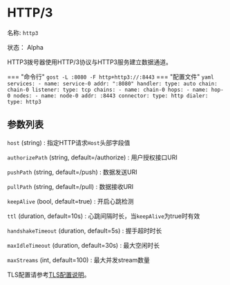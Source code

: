 # HTTP/3

名称: `http3`

状态： Alpha

HTTP3拨号器使用HTTP/3协议与HTTP3服务建立数据通道。

=== "命令行"
    ```
	gost -L :8080 -F http+http3://:8443
	```
=== "配置文件"
    ```yaml
	services:
	- name: service-0
	  addr: ":8080"
	  handler:
		type: auto
		chain: chain-0
	  listener:
		type: tcp
	chains:
	- name: chain-0
	  hops:
	  - name: hop-0
		nodes:
		- name: node-0
		  addr: :8443
		  connector:
			type: http
		  dialer:
			type: http3
	```

## 参数列表

`host` (string)
:    指定HTTP请求`Host`头部字段值

`authorizePath` (string, default=/authorize)
:    用户授权接口URI

`pushPath` (string, default=/push)
:    数据发送URI

`pullPath` (string, default=/pull)
:   数据接收URI

`keepAlive` (bool, default=true)
:    开启心跳检测

`ttl` (duration, default=10s)
:    心跳间隔时长，当`keepAlive`为true时有效

`handshakeTimeout` (duration, default=5s)
:    握手超时时长

`maxIdleTimeout` (duration, default=30s)
:    最大空闲时长

`maxStreams` (int, default=100)
:    最大并发stream数量

TLS配置请参考[TLS配置说明](/tutorials/tls/)。
